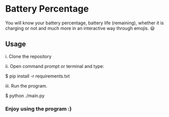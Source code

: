# Battery Percentage

You will know your battery percentage, battery life (remaining), whether it is charging or not and much more in an interactive way through emojis. 😃

## Usage

i. Clone the repository

ii. Open command prompt or terminal and type:

$ pip install -r requirements.txt

iii. Run the program.

$ python ./main.py

### Enjoy using the program :)